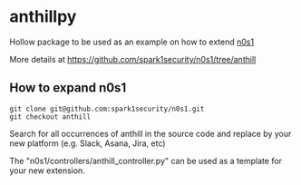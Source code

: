 # anthillpy
Hollow package to be used as an example on how to extend [n0s1](https://spark1.us/n0s1)

More details at https://github.com/spark1security/n0s1/tree/anthill

## How to expand n0s1
```commandline
git clone git@github.com:spark1security/n0s1.git
git checkout anthill
```
Search for all occurrences of anthill in the source code and replace by your new platform (e.g. Slack, Asana, Jira, etc)

The "n0s1/controllers/anthill_controller.py" can be used as a template for your new extension.

 
